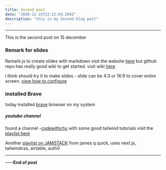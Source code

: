 ```yaml
---
title: Second post
date: "2020-12-15T22:12:03.284Z"
description: "this is my Second blog post"
---
```


---
This is the second post on 15 december

### Remark for slides
Remark.js to create slides with markdown
visit the website [here](http://remarkjs.com/) but github repo has really good wiki to get started. visit wiki [here](https://github.com/gnab/remark/wiki)

i think should try it to make slides - slide can be 4:3 or 16:9 to cover entire screen. [view how to configure](https://github.com/gnab/remark/wiki/Configuration)

### installed Brave
today installed [brave](https://brave.com/) browser on my system

##### youtube channel
found a channel -[codewithchu](https://www.youtube.com/channel/UCSyosm-WcUPT4LnUIIdqSCw)  with some good tailwind tutorials visit the [playlist here](https://www.youtube.com/watch?v=UnAxmRA0EcM&list=PLWdUl9HX1R_XMR5d3f_63cEPD69hbhn6G)

Another [playlist on JAMSTACK](https://www.youtube.com/watch?v=TNKzKtNTjls&list=PLZ14qQz3cfJJOcbbVi_nVEPqC2334LLMz) from james q quick, uses next.js, tailwindcss, airtable, auth0

----
**----End of post**